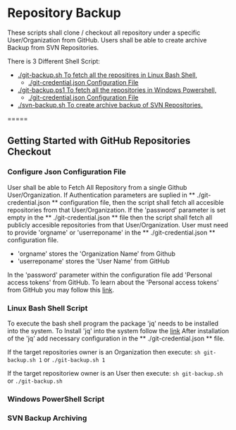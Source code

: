 # Repository Backup

These scripts shall clone / checkout all repository under a specific User/Organization from GitHub.
Users shall be able to create archive Backup from SVN Repositories.

There is 3 Different Shell Script:
* [ ./git-backup.sh To fetch all the repositires in Linux Bash Shell, ](#linux-bash-shell-script)
    * [./git-credential.json Configuration File ](#configure-json-configuration-file)
* [ ./git-backup.ps1 To fetch all the repositories in Windows Powershell, ](#windows-powershell-script)
    * [./git-credential.json Configuration File ](#configure-json-configuration-file)
* [ ./svn-backup.sh To create archive backup of SVN Repositories. ](#svn-backup-archiving)

=====

## Getting Started with GitHub Repositories Checkout

### Configure Json Configuration File

User shall be able to Fetch All Repository from a single Github User/Organization. 
If Authentication parameters are suplied in ** ./git-credential.json ** configuration file, then the script shall fetch all accesible repositories from that User/Organization.
If the 'password' parameter is set empty in the ** ./git-credential.json ** file then the script shall fetch all publicly accesible repositories from that User/Organization.
User must need to provide 'orgname' or 'userreponame' in the ** ./git-credential.json ** configuration file.
* 'orgname' stores the 'Organization Name' from Github
* 'userreponame' stores the 'User Name' from GitHub

In the 'password' parameter within the configuration file add 'Personal access tokens' from GitHub. To learn about the 'Personal access tokens' from GitHub you may follow this [link](https://docs.github.com/en/authentication/keeping-your-account-and-data-secure/creating-a-personal-access-token#creating-a-token).

### Linux Bash Shell Script

To execute the bash shell program the package 'jq' needs to be installed into the system. 
To Install 'jq' into the system follow the [link](https://stedolan.github.io/jq/download/)
After installation of the 'jq' add necessary configuration in the ** ./git-credential.json ** file. 

If the target repositories owner is an Organization then execute:
`sh git-backup.sh 1`
or
`./git-backup.sh 1`

If the target repositoriew owner is an User then execute:
`sh git-backup.sh`
or
`./git-backup.sh`

### Windows PowerShell Script

### SVN Backup Archiving
